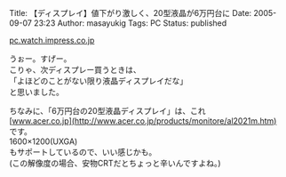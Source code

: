 Title: 【ディスプレイ】値下がり激しく、20型液晶が6万円台に
Date: 2005-09-07 23:23
Author: masayukig
Tags: PC
Status: published

[pc.watch.impress.co.jp](http://pc.watch.impress.co.jp/docs/2005/0907/p_dsp.htm)

うぉー。すげー。  
こりゃ、次ディスプレー買うときは、  
「よほどのことがない限り液晶ディスプレイだな」  
と思いました。

ちなみに、「6万円台の20型液晶ディスプレイ」は、これ  
[www.acer.co.jp](http://www.acer.co.jp/products/monitore/al2021m.htm)  
です。  
1600×1200(UXGA)  
もサポートしているので、いい感じかも。  
(この解像度の場合、安物CRTだとちょっと辛いんですよね。)
